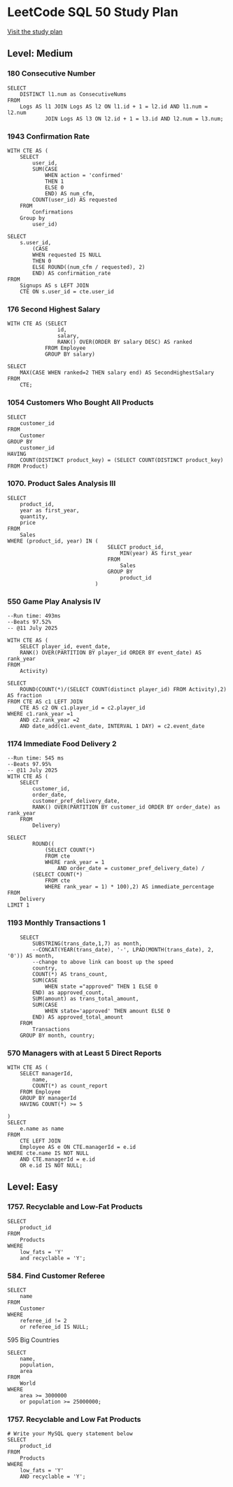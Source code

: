 # LeetCode SQL 50 Study Plan
[Visit the study plan](https://leetcode.com/studyplan/top-sql-50/)
## Level: Medium
### 180 Consecutive Number
```
SELECT 
	DISTINCT l1.num as ConsecutiveNums 
FROM 
	Logs AS l1 JOIN Logs AS l2 ON l1.id + 1 = l2.id AND l1.num = l2.num
			JOIN Logs AS l3 ON l2.id + 1 = l3.id AND l2.num = l3.num;
```
### 1943 Confirmation Rate
```
WITH CTE AS (
	SELECT
	    user_id,
	    SUM(CASE 
		    WHEN action = 'confirmed' 
		    THEN 1  
		    ELSE 0 
		    END) AS num_cfm,
	    COUNT(user_id) AS requested
	FROM
	    Confirmations
	Group by 
	    user_id)

SELECT 
	s.user_id, 
    	(CASE 
	    WHEN requested IS NULL   
	    THEN 0 
	    ELSE ROUND((num_cfm / requested), 2) 
	    END) AS confirmation_rate
FROM
    Signups AS s LEFT JOIN
    CTE ON s.user_id = cte.user_id
```
### 176 Second Highest Salary
```
WITH CTE AS (SELECT 
                id,
                salary, 
                RANK() OVER(ORDER BY salary DESC) AS ranked
            FROM Employee
            GROUP BY salary)

SELECT 
    MAX(CASE WHEN ranked=2 THEN salary end) AS SecondHighestSalary
FROM
    CTE;
```
### 1054 Customers Who Bought All Products
```
SELECT 
    customer_id
FROM 
    Customer
GROUP BY 
    customer_id
HAVING 
    COUNT(DISTINCT product_key) = (SELECT COUNT(DISTINCT product_key) FROM Product)
```

### 1070. Product Sales Analysis III
```
SELECT 
    product_id, 
    year as first_year, 
    quantity, 
    price
FROM 
    Sales
WHERE (product_id, year) IN (
                                SELECT product_id, 
                                    MIN(year) AS first_year
                                FROM 
                                    Sales
                                GROUP BY 
                                    product_id
                            )
```
### 550 Game Play Analysis IV
```
--Run time: 493ms
--Beats 97.52%
-- @11 July 2025

WITH CTE AS (
    SELECT player_id, event_date,
    RANK() OVER(PARTITION BY player_id ORDER BY event_date) AS rank_year
FROM
    Activity)

SELECT
    ROUND(COUNT(*)/(SELECT COUNT(distinct player_id) FROM Activity),2) AS fraction
FROM CTE AS c1 LEFT JOIN
    CTE AS c2 ON c1.player_id = c2.player_id
WHERE c1.rank_year =1
    AND c2.rank_year =2
    AND date_add(c1.event_date, INTERVAL 1 DAY) = c2.event_date
```
### 1174 Immediate Food Delivery 2
```
--Run time: 545 ms
--Beats 97.95%
-- @11 July 2025
WITH CTE AS (
    SELECT
        customer_id,
        order_date, 
        customer_pref_delivery_date, 
        RANK() OVER(PARTITION BY customer_id ORDER BY order_date) as rank_year
    FROM 
        Delivery)

SELECT 
		ROUND((
			(SELECT COUNT(*)
			FROM cte 
			WHERE rank_year = 1
			    AND order_date = customer_pref_delivery_date) / 
	    (SELECT COUNT(*)
			FROM cte 
			WHERE rank_year = 1) * 100),2) AS immediate_percentage
FROM 
    Delivery
LIMIT 1
```
### 1193 Monthly Transactions 1
```
    SELECT
        SUBSTRING(trans_date,1,7) as month,
        --CONCAT(YEAR(trans_date), '-', LPAD(MONTH(trans_date), 2, '0')) AS month,
        --change to above link can boost up the speed
        country,
        COUNT(*) AS trans_count,
        SUM(CASE 
            WHEN state ="approved" THEN 1 ELSE 0 
        END) as approved_count,
        SUM(amount) as trans_total_amount, 
        SUM(CASE
            WHEN state='approved' THEN amount ELSE 0
        END) AS approved_total_amount
    FROM
        Transactions
    GROUP BY month, country;
```
### 570 Managers with at Least 5 Direct Reports
```
WITH CTE AS (
    SELECT managerId,
        name,
        COUNT(*) as count_report
    FROM Employee
    GROUP BY managerId
    HAVING COUNT(*) >= 5

)
SELECT
    e.name as name
FROM 
    CTE LEFT JOIN
    Employee AS e ON CTE.managerId = e.id
WHERE cte.name IS NOT NULL
    AND CTE.managerId = e.id
    OR e.id IS NOT NULL;
```
## Level: Easy
### 1757. Recyclable and Low-Fat Products
```
SELECT 
	product_id
FROM 
	Products
WHERE
	low_fats = 'Y' 
	and recyclable = 'Y';
```

### 584. Find Customer Referee
```
SELECT
    name
FROM
    Customer
WHERE
    referee_id != 2 
    or referee_id IS NULL;
```

595 Big Countries  
```
SELECT
    name,
    population,
    area
FROM
    World
WHERE
    area >= 3000000
    or population >= 25000000;
```

### 1757. Recyclable and Low Fat Products
```
# Write your MySQL query statement below
SELECT 
    product_id
FROM 
    Products
WHERE 
    low_fats = 'Y' 
    AND recyclable = 'Y';
```
